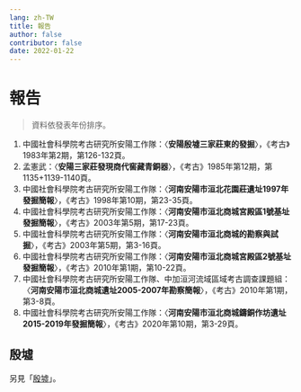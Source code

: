 ```yaml
---
lang: zh-TW
title: 報告
author: false
contributor: false
date: 2022-01-22
---
```

# 報告
> 資料依發表年份排序。
1. 中國社會科學院考古研究所安陽工作隊：〈**安陽殷墟三家莊東的發掘**〉，《考古》1983年第2期，第126-132頁。
2. 孟憲武：〈**安陽三家莊發現商代窖藏青銅器**〉，《考古》1985年第12期，第1135+1139-1140頁。
3. 中國社會科學院考古研究所安陽工作隊：〈**河南安陽市洹北花園莊遺址1997年發掘簡報**〉，《考古》1998年第10期，第23-35頁。
4. 中國社會科學院考古研究所安陽工作隊：〈**河南安陽市洹北商城宮殿區1號基址發掘簡報**〉，《考古》2003年第5期，第17-23頁。
5. 中國社會科學院考古研究所安陽工作隊：〈**河南安陽市洹北商城的勘察與試掘**〉，《考古》2003年第5期，第3-16頁。
6. 中國社會科學院考古研究所安陽工作隊：〈**河南安陽市洹北商城宮殿區2號基址發掘簡報**〉，《考古》2010年第1期，第10-22頁。
7. 中國社會科學院考古研究所安陽工作隊、中加洹河流域區域考古調查課題組：〈**河南安陽市洹北商城遺址2005-2007年勘察簡報**〉，《考古》2010年第1期，第3-8頁。
8. 中國社會科學院考古研究所安陽工作隊：〈**河南安陽市洹北商城鑄銅作坊遺址2015-2019年發掘簡報**〉，《考古》2020年第10期，第3-29頁。

## 殷墟
另見「[殷墟](../yinxu/report.md)」。